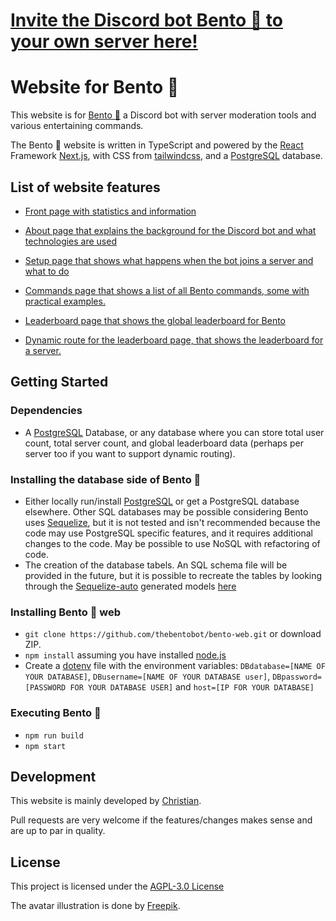 # [Invite the Discord bot Bento 🍱 to your own server here!](https://discord.com/api/oauth2/authorize?client_id=787041583580184609&permissions=261926943991&scope=bot%20applications.commands)

# Website for Bento 🍱

This website is for [Bento 🍱](https://github.com/thebentobot/bentoTS) a Discord bot with server moderation tools and various entertaining commands.

The Bento 🍱 website is written in TypeScript and powered by the [React](https://reactjs.org/) Framework [Next.js](https://nextjs.org/), with CSS from [tailwindcss](https://tailwindcss.com/), and a [PostgreSQL](https://www.postgresql.org/) database.

## List of website features

- [Front page with statistics and information
](https://bentobot.xyz/)
- [About page that explains the background for the Discord bot and what technologies are used](https://bentobot.xyz/about)

- [Setup page that shows what happens when the bot joins a server and what to do](https://bentobot.xyz/setup)

- [Commands page that shows a list of all Bento commands, some with practical examples.](https://bentobot.xyz/commands)

- [Leaderboard page that shows the global leaderboard for Bento](https://bentobot.xyz/leaderboard)

- [Dynamic route for the leaderboard page, that shows the leaderboard for a server.](https://bentobot.xyz/leaderboard/714496317522444352)

## Getting Started

### Dependencies

* A [PostgreSQL](https://www.postgresql.org/) Database, or any database where you can store total user count, total server count, and global leaderboard data (perhaps per server too if you want to support dynamic routing).

### Installing the database side of Bento 🍱

* Either locally run/install [PostgreSQL](https://www.postgresql.org/) or get a PostgreSQL database elsewhere. Other SQL databases may be possible considering Bento uses [Sequelize](https://sequelize.org/), but it is not tested and isn't recommended because the code may use PostgreSQL specific features, and it requires additional changes to the code. May be possible to use NoSQL with refactoring of code.
* The creation of the database tabels. An SQL schema file will be provided in the future, but it is possible to recreate the tables by looking through the [Sequelize-auto](https://github.com/sequelize/sequelize-auto) generated models [here](https://github.com/thebentobot/bento-web/tree/master/database/models)

### Installing Bento 🍱 web

* ```git clone https://github.com/thebentobot/bento-web.git``` or download ZIP.
* ```npm install``` assuming you have installed [node.js](https://nodejs.org/en/)
* Create a [dotenv](https://www.npmjs.com/package/dotenv) file with the environment variables: ```DBdatabase=[NAME OF YOUR DATABASE]```, ```DBusername=[NAME OF YOUR DATABASE user]```, ```DBpassword=[PASSWORD FOR YOUR DATABASE USER]``` and ```host=[IP FOR YOUR DATABASE]```

### Executing Bento 🍱

* ```npm run build```
* ```npm start```

## Development

This website is mainly developed by [Christian](https://github.com/banner4422).

Pull requests are very welcome if the features/changes makes sense and are up to par in quality.

## License

This project is licensed under the [AGPL-3.0 License](https://github.com/thebentobot/bento-web/blob/1.0/LICENSE)

The avatar illustration is done by [Freepik](http://www.freepik.com).
